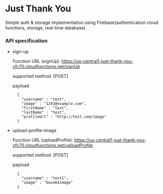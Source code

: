 # Just Thank You

Simple auth & storage implementation using Firebase(authentication cloud functions, storage, real-time database).

### API specification

* sign-up
    
    Function URL (signUp): https://us-central1-just-thank-you-cfc70.cloudfunctions.net/signUp
    
    supported method: [POST]
    
    payload
    
        {
          "username" : "test",
          "image" : "1243@example.com",
          "firstName" : "test",
          "lastName" : "test",
          "profileUrl" : "http://test.com/image"
        }    


* upload-profile-image
    
    Function URL (uploadProfile): https://us-central1-just-thank-you-cfc70.cloudfunctions.net/uploadProfile
    
    supported method: [POST]
        
    payload
    
        {
          "username" : "test1",
          "image" : "base64image"
        }